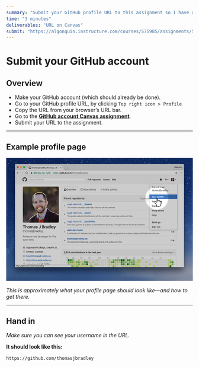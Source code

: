 ```yaml
---
summary: "Submit your GitHub profile URL to this assignment so I have a record of it—and for marks."
time: "3 minutes"
deliverables: "URL on Canvas"
submit: "https://algonquin.instructure.com/courses/575985/assignments/5018447"
---
```


# Submit your GitHub account

## Overview

- Make your GitHub account (which should already be done).
- Go to your GitHub profile URL, by clicking `Top right icon > Profile`
- Copy the URL from your browser’s URL bar.
- Go to the [**GitHub account Canvas assignment**](https://algonquin.instructure.com/courses/501957/assignments/5002333).
- Submit your URL to the assignment.

---

## Example profile page

![](profile.jpg)

*This is approximately what your profile page should look like—and how to get there.*

---

## Hand in

*Make sure you can see your username in the URL.*

**It should look like this:**

```
https://github.com/thomasjbradley
```
